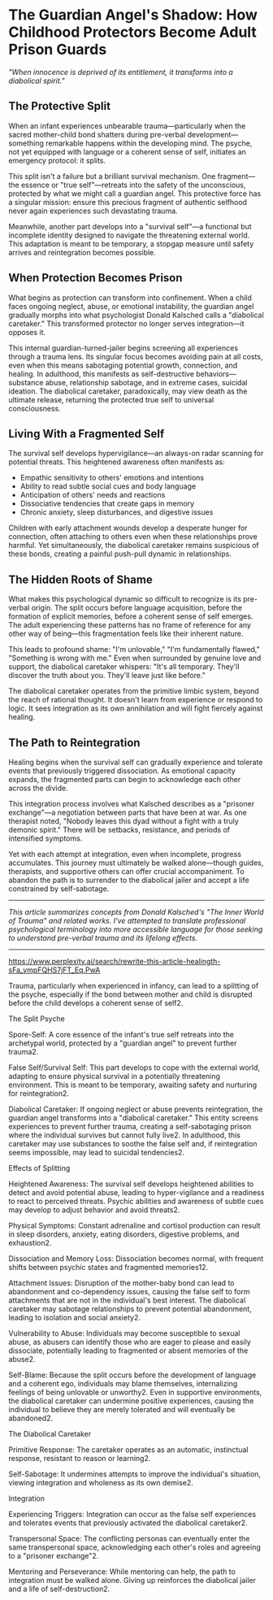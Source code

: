 # The Guardian Angel's Shadow: How Childhood Protectors Become Adult Prison Guards

*"When innocence is deprived of its entitlement, it transforms into a diabolical spirit."*

## The Protective Split

When an infant experiences unbearable trauma—particularly when the sacred mother-child bond shatters during pre-verbal development—something remarkable happens within the developing mind. The psyche, not yet equipped with language or a coherent sense of self, initiates an emergency protocol: it splits.

This split isn't a failure but a brilliant survival mechanism. One fragment—the essence or "true self"—retreats into the safety of the unconscious, protected by what we might call a guardian angel. This protective force has a singular mission: ensure this precious fragment of authentic selfhood never again experiences such devastating trauma.

Meanwhile, another part develops into a "survival self"—a functional but incomplete identity designed to navigate the threatening external world. This adaptation is meant to be temporary, a stopgap measure until safety arrives and reintegration becomes possible.

## When Protection Becomes Prison

What begins as protection can transform into confinement. When a child faces ongoing neglect, abuse, or emotional instability, the guardian angel gradually morphs into what psychologist Donald Kalsched calls a "diabolical caretaker." This transformed protector no longer serves integration—it opposes it.

This internal guardian-turned-jailer begins screening all experiences through a trauma lens. Its singular focus becomes avoiding pain at all costs, even when this means sabotaging potential growth, connection, and healing. In adulthood, this manifests as self-destructive behaviors—substance abuse, relationship sabotage, and in extreme cases, suicidal ideation. The diabolical caretaker, paradoxically, may view death as the ultimate release, returning the protected true self to universal consciousness.

## Living With a Fragmented Self

The survival self develops hypervigilance—an always-on radar scanning for potential threats. This heightened awareness often manifests as:

- Empathic sensitivity to others' emotions and intentions
- Ability to read subtle social cues and body language
- Anticipation of others' needs and reactions
- Dissociative tendencies that create gaps in memory
- Chronic anxiety, sleep disturbances, and digestive issues

Children with early attachment wounds develop a desperate hunger for connection, often attaching to others even when these relationships prove harmful. Yet simultaneously, the diabolical caretaker remains suspicious of these bonds, creating a painful push-pull dynamic in relationships.

## The Hidden Roots of Shame

What makes this psychological dynamic so difficult to recognize is its pre-verbal origin. The split occurs before language acquisition, before the formation of explicit memories, before a coherent sense of self emerges. The adult experiencing these patterns has no frame of reference for any other way of being—this fragmentation feels like their inherent nature.

This leads to profound shame: "I'm unlovable," "I'm fundamentally flawed," "Something is wrong with me." Even when surrounded by genuine love and support, the diabolical caretaker whispers: "It's all temporary. They'll discover the truth about you. They'll leave just like before."

The diabolical caretaker operates from the primitive limbic system, beyond the reach of rational thought. It doesn't learn from experience or respond to logic. It sees integration as its own annihilation and will fight fiercely against healing.

## The Path to Reintegration

Healing begins when the survival self can gradually experience and tolerate events that previously triggered dissociation. As emotional capacity expands, the fragmented parts can begin to acknowledge each other across the divide.

This integration process involves what Kalsched describes as a "prisoner exchange"—a negotiation between parts that have been at war. As one therapist noted, "Nobody leaves this dyad without a fight with a truly demonic spirit." There will be setbacks, resistance, and periods of intensified symptoms.

Yet with each attempt at integration, even when incomplete, progress accumulates. This journey must ultimately be walked alone—though guides, therapists, and supportive others can offer crucial accompaniment. To abandon the path is to surrender to the diabolical jailer and accept a life constrained by self-sabotage.

---

*This article summarizes concepts from Donald Kalsched's "The Inner World of Trauma" and related works. I've attempted to translate professional psychological terminology into more accessible language for those seeking to understand pre-verbal trauma and its lifelong effects.*

---

https://www.perplexity.ai/search/rewrite-this-article-healingth-sFa_ympFQHS7jFT_Eq.PwA


Trauma, particularly when experienced in infancy, can lead to a splitting of the psyche, especially if the bond between mother and child is disrupted before the child develops a coherent sense of self2.

The Split Psyche

Spore-Self: A core essence of the infant's true self retreats into the archetypal world, protected by a "guardian angel" to prevent further trauma2.

False Self/Survival Self: This part develops to cope with the external world, adapting to ensure physical survival in a potentially threatening environment. This is meant to be temporary, awaiting safety and nurturing for reintegration2.

Diabolical Caretaker: If ongoing neglect or abuse prevents reintegration, the guardian angel transforms into a "diabolical caretaker." This entity screens experiences to prevent further trauma, creating a self-sabotaging prison where the individual survives but cannot fully live2. In adulthood, this caretaker may use substances to soothe the false self and, if reintegration seems impossible, may lead to suicidal tendencies2.

Effects of Splitting

Heightened Awareness: The survival self develops heightened abilities to detect and avoid potential abuse, leading to hyper-vigilance and a readiness to react to perceived threats. Psychic abilities and awareness of subtle cues may develop to adjust behavior and avoid threats2.

Physical Symptoms: Constant adrenaline and cortisol production can result in sleep disorders, anxiety, eating disorders, digestive problems, and exhaustion2.

Dissociation and Memory Loss: Dissociation becomes normal, with frequent shifts between psychic states and fragmented memories12.

Attachment Issues: Disruption of the mother-baby bond can lead to abandonment and co-dependency issues, causing the false self to form attachments that are not in the individual's best interest. The diabolical caretaker may sabotage relationships to prevent potential abandonment, leading to isolation and social anxiety2.

Vulnerability to Abuse: Individuals may become susceptible to sexual abuse, as abusers can identify those who are eager to please and easily dissociate, potentially leading to fragmented or absent memories of the abuse2.

Self-Blame: Because the split occurs before the development of language and a coherent ego, individuals may blame themselves, internalizing feelings of being unlovable or unworthy2. Even in supportive environments, the diabolical caretaker can undermine positive experiences, causing the individual to believe they are merely tolerated and will eventually be abandoned2.

The Diabolical Caretaker

Primitive Response: The caretaker operates as an automatic, instinctual response, resistant to reason or learning2.

Self-Sabotage: It undermines attempts to improve the individual's situation, viewing integration and wholeness as its own demise2.

Integration

Experiencing Triggers: Integration can occur as the false self experiences and tolerates events that previously activated the diabolical caretaker2.

Transpersonal Space: The conflicting personas can eventually enter the same transpersonal space, acknowledging each other's roles and agreeing to a "prisoner exchange"2.

Mentoring and Perseverance: While mentoring can help, the path to integration must be walked alone. Giving up reinforces the diabolical jailer and a life of self-destruction2.

